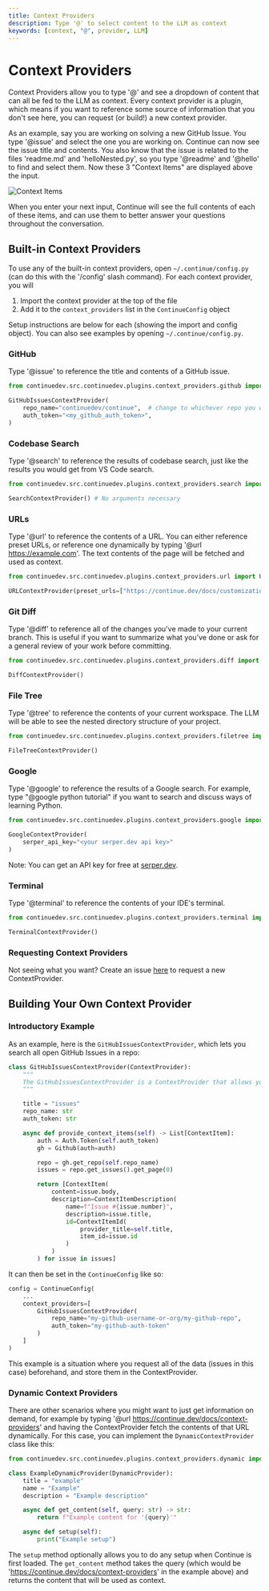 ```yaml
---
title: Context Providers
description: Type '@' to select content to the LLM as context
keywords: [context, "@", provider, LLM]
---
```


# Context Providers

Context Providers allow you to type '@' and see a dropdown of content that can all be fed to the LLM as context. Every context provider is a plugin, which means if you want to reference some source of information that you don't see here, you can request (or build!) a new context provider.

As an example, say you are working on solving a new GitHub Issue. You type '@issue' and select the one you are working on. Continue can now see the issue title and contents. You also know that the issue is related to the files 'readme.md' and 'helloNested.py', so you type '@readme' and '@hello' to find and select them. Now these 3 "Context Items" are displayed above the input.

![Context Items](/img/context-provider-example.png)

When you enter your next input, Continue will see the full contents of each of these items, and can use them to better answer your questions throughout the conversation.

## Built-in Context Providers

To use any of the built-in context providers, open `~/.continue/config.py` (can do this with the '/config' slash command). For each context provider, you will

1. Import the context provider at the top of the file
2. Add it to the `context_providers` list in the `ContinueConfig` object

Setup instructions are below for each (showing the import and config object). You can also see examples by opening `~/.continue/config.py`.

### GitHub

Type '@issue' to reference the title and contents of a GitHub issue.

```python
from continuedev.src.continuedev.plugins.context_providers.github import GitHubIssuesContextProvider
```

```python
GitHubIssuesContextProvider(
    repo_name="continuedev/continue",  # change to whichever repo you want to use
    auth_token="<my_github_auth_token>",
)
```

### Codebase Search

Type '@search' to reference the results of codebase search, just like the results you would get from VS Code search.

```python
from continuedev.src.continuedev.plugins.context_providers.search import SearchContextProvider
```

```python
SearchContextProvider() # No arguments necessary
```

### URLs

Type '@url' to reference the contents of a URL. You can either reference preset URLs, or reference one dynamically by typing '@url https://example.com'. The text contents of the page will be fetched and used as context.

```python
from continuedev.src.continuedev.plugins.context_providers.url import URLContextProvider
```

```python
URLContextProvider(preset_urls=["https://continue.dev/docs/customization"])
```

### Git Diff

Type '@diff' to reference all of the changes you've made to your current branch. This is useful if you want to summarize what you've done or ask for a general review of your work before committing.

```python
from continuedev.src.continuedev.plugins.context_providers.diff import DiffContextProvider
```

```python
DiffContextProvider()
```

### File Tree

Type '@tree' to reference the contents of your current workspace. The LLM will be able to see the nested directory structure of your project.

```python
from continuedev.src.continuedev.plugins.context_providers.filetree import FileTreeContextProvider
```

```python
FileTreeContextProvider()
```

### Google

Type '@google' to reference the results of a Google search. For example, type "@google python tutorial" if you want to search and discuss ways of learning Python.

```python
from continuedev.src.continuedev.plugins.context_providers.google import GoogleContextProvider
```

```python
GoogleContextProvider(
    serper_api_key="<your serper.dev api key>"
)
```

Note: You can get an API key for free at [serper.dev](https://serper.dev).

### Terminal

Type '@terminal' to reference the contents of your IDE's terminal.

```python
from continuedev.src.continuedev.plugins.context_providers.terminal import TerminalContextProvider
```

```python
TerminalContextProvider()
```

### Requesting Context Providers

Not seeing what you want? Create an issue [here](https://github.com/continuedev/continue/issues/new?assignees=TyDunn&labels=enhancement&projects=&template=feature-request-%F0%9F%92%AA.md&title=) to request a new ContextProvider.

## Building Your Own Context Provider

### Introductory Example

As an example, here is the `GitHubIssuesContextProvider`, which lets you search all open GitHub Issues in a repo:

```python
class GitHubIssuesContextProvider(ContextProvider):
    """
    The GitHubIssuesContextProvider is a ContextProvider that allows you to search GitHub issues in a repo.
    """

    title = "issues"
    repo_name: str
    auth_token: str

    async def provide_context_items(self) -> List[ContextItem]:
        auth = Auth.Token(self.auth_token)
        gh = Github(auth=auth)

        repo = gh.get_repo(self.repo_name)
        issues = repo.get_issues().get_page(0)

        return [ContextItem(
            content=issue.body,
            description=ContextItemDescription(
                name=f"Issue #{issue.number}",
                description=issue.title,
                id=ContextItemId(
                    provider_title=self.title,
                    item_id=issue.id
                )
            )
        ) for issue in issues]
```

It can then be set in the `ContinueConfig` like so:

```python
config = ContinueConfig(
    ...
    context_providers=[
        GitHubIssuesContextProvider(
            repo_name="my-github-username-or-org/my-github-repo",
            auth_token="my-github-auth-token"
        )
    ]
)
```

This example is a situation where you request all of the data (issues in this case) beforehand, and store them in the ContextProvider.

### Dynamic Context Providers

There are other scenarios where you might want to just get information on demand, for example by typing '@url https://continue.dev/docs/context-providers' and having the ContextProvider fetch the contents of that URL dynamically. For this case, you can implement the `DynamicContextProvider` class like this:

```python
from continuedev.src.continuedev.plugins.context_providers.dynamic import DynamicContextProvider

class ExampleDynamicProvider(DynamicProvider):
    title = "example"
    name = "Example"
    description = "Example description"

    async def get_content(self, query: str) -> str:
        return f"Example content for '{query}'"

    async def setup(self):
        print("Example setup")
```

The `setup` method optionally allows you to do any setup when Continue is first loaded. The `get_content` method takes the query (which would be 'https://continue.dev/docs/context-providers' in the example above) and returns the content that will be used as context.
